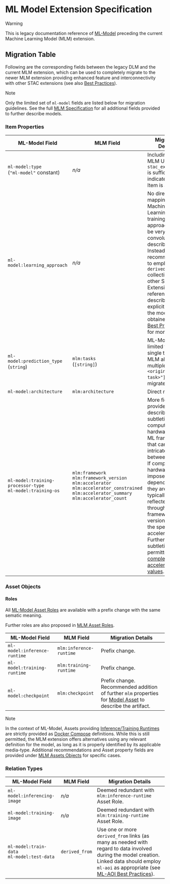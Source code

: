 # ML Model Extension Specification

<!-- lint disable no-undefined-references -->

> [!WARNING]
> This is legacy documentation reference of [ML-Model](https://github.com/stac-extensions/ml-model)
> preceding the current Machine Learning Model (MLM) extension.

<!-- lint enable no-undefined-references -->

## Migration Table

Following are the corresponding fields between the legacy DLM and the current MLM extension, which can be used to
completely migrate to the newer MLM extension providing enhanced feature and interconnectivity with other STAC
extensions (see also [Best Practices][mlm-bp]).

<!-- lint disable no-undefined-references -->

> [!NOTE]
> Only the limited set of `ml-model` fields are listed below for migration guidelines.
> See the full [MLM Specification](./../../README.md) for all additional fields provided to further describe models.

<!-- lint enable no-undefined-references -->

### Item Properties

| ML-Model Field                                                 | MLM Field                                                                                                                                                          | Migration Details                                                                                                                                                                                                                                                                                                                                     |
|----------------------------------------------------------------|--------------------------------------------------------------------------------------------------------------------------------------------------------------------|-------------------------------------------------------------------------------------------------------------------------------------------------------------------------------------------------------------------------------------------------------------------------------------------------------------------------------------------------------|
| `ml-model:type` <br> (`"ml-model"` constant)                   | *n/a*                                                                                                                                                              | Including the MLM URI in `stac_extensions` is sufficient to indicate that the Item is a Model.                                                                                                                                                                                                                                                        |
| `ml-model:learning_approach`                                   | *n/a*                                                                                                                                                              | No direct mapping. Machine Learning training approaches can be very convoluted to describe. Instead, it is recommended to employ `derived_from` collection and other STAC Extension references to describe explicitly how the model was obtained. See [Best Practices][mlm-bp] for more details.                                                      |
| `ml-model:prediction_type` <br> (`string`)                     | `mlm:tasks` <br> (`[string]`)                                                                                                                                      | ML-Model limited to a single task. MLM allows multiple. Use `["<original-mlm-task>"]` to migrate directly.                                                                                                                                                                                                                                            |
| `ml-model:architecture`                                        | `mlm:architecture`                                                                                                                                                 | Direct mapping.                                                                                                                                                                                                                                                                                                                                       |
| `ml-model:training-processor-type` <br> `ml-model:training-os` | `mlm:framework` <br> `mlm:framework_version` <br> `mlm:accelerator` <br> `mlm:accelerator_constrained` <br> `mlm:accelerator_summary` <br> `mlm:accelerator_count` | More fields are provided to describe the subtleties of compute hardware and ML frameworks that can be intricated between them. If compute hardware imposes OS dependencies, they are typically reflected through the framework version and/or the specific accelerator. Further subtleties are permitted with [complex accelerator values][acc-type]. |

[acc-type]: ./../../README.md#accelerator-type-enum

[mlm-bp]: ./../../best-practices.md

### Asset Objects

#### Roles

All [ML-Model Asset Roles](https://github.com/stac-extensions/ml-model/blob/main/README.md#roles) 
are available with a prefix change with the same sematic meaning.

Further roles are also proposed in [MLM Asset Roles](./../../README.md#mlm-asset-roles).

| ML-Model Field               | MLM Field               | Migration Details                                                                                                                      |
| ---------------------------- | ----------------------- | -------------------------------------------------------------------------------------------------------------------------------------- |
| `ml-model:inference-runtime` | `mlm:inference-runtime` | Prefix change.                                                                                                                         |
| `ml-model:training-runtime`  | `mlm:training-runtime`  | Prefix change.                                                                                                                         |
| `ml-model:checkpoint`        | `mlm:checkpoint`        | Prefix change. Recommended addition of further `mlm` properties for [Model Asset](./../../README.md#model-asset) to describe the artifact. |

<!-- lint disable no-undefined-references -->

> [!NOTE]
> In the context of ML-Model, Assets providing [Inference/Training Runtimes][ml-model-runtimes]
> are strictly provided as [Docker Compose][docker-compose-file] definitions. While this is still permitted,
> the MLM extension offers alternatives using any relevant definition for the model, as long as it is properly
> identified by its applicable media-type. Additional recommendations and Asset property fields are provided
> under [MLM Assets Objects](./../../README.md#assets-objects) for specific cases.

<!-- lint enable no-undefined-references -->

[ml-model-runtimes]: https://github.com/stac-extensions/ml-model/blob/main/README.md#inferencetraining-runtimes

[docker-compose-file]: https://github.com/compose-spec/compose-spec/blob/master/spec.md#compose-file

### Relation Types

| ML-Model Field                                  | MLM Field      | Migration Details                                                                                                                                                                                            |
| ----------------------------------------------- | -------------- | ------------------------------------------------------------------------------------------------------------------------------------------------------------------------------------------------------------ |
| `ml-model:inferencing-image`                    | *n/a*          | Deemed redundant with `mlm:inference-runtime` Asset Role.                                                                                                                                                    |
| `ml-model:training-image`                       | *n/a*          | Deemed redundant with `mlm:training-runtime` Asset Role.                                                                                                                                                     |
| `ml-model:train-data` <br> `ml-model:test-data` | `derived_from` | Use one or more `derived_from` links (as many as needed with regard to data involved during the model creation. Linked data should employ `ml-aoi` as appropriate (see [ML-AOI Best Practices][mlm-ml-aoi]). |

[mlm-ml-aoi]: ./../../best-practices.md#ml-aoi-and-label-extensions
